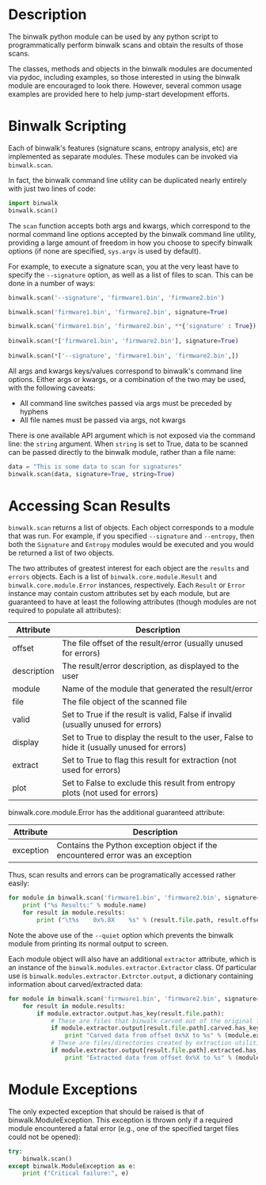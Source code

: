 Description
===========

The binwalk python module can be used by any python script to programmatically perform binwalk scans and obtain the results of those scans. 

The classes, methods and objects in the binwalk modules are documented via pydoc, including examples, so those interested in using the binwalk module are encouraged to look there. However, several common usage examples are provided here to help jump-start development efforts.


Binwalk Scripting
=================

Each of binwalk's features (signature scans, entropy analysis, etc) are implemented as separate modules. These modules can be invoked via `binwalk.scan`.

In fact, the binwalk command line utility can be duplicated nearly entirely with just two lines of code:

```python
import binwalk
binwalk.scan()
```

The `scan` function accepts both args and kwargs, which correspond to the normal command line options accepted by the binwalk command line utility, providing a large amount of freedom in how you choose to specify binwalk options (if none are specified, `sys.argv` is used by default).

For example, to execute a signature scan, you at the very least have to specify the `--signature` option, as well as a list of files to scan. This can be done in a number of ways:

```python
binwalk.scan('--signature', 'firmware1.bin', 'firmware2.bin')

binwalk.scan('firmware1.bin', 'firmware2.bin', signature=True)

binwalk.scan('firmware1.bin', 'firmware2.bin', **{'signature' : True})
        
binwalk.scan(*['firmware1.bin', 'firmware2.bin'], signature=True)
        
binwalk.scan(*['--signature', 'firmware1.bin', 'firmware2.bin',])
```

All args and kwargs keys/values correspond to binwalk's command line options. Either args or kwargs, or a combination of the two may be used, with the following caveats:

* All command line switches passed via args must be preceded by hyphens
* All file names must be passed via args, not kwargs

There is one available API argument which is not exposed via the command line: the `string` argument. When `string` is set to True, data to be scanned can be passed directly to the binwalk module, rather than a file name:

```python
data = "This is some data to scan for signatures"
binwalk.scan(data, signature=True, string=True)
```

Accessing Scan Results
======================

`binwalk.scan` returns a list of objects. Each object corresponds to a module that was run. For example, if you specified `--signature` and `--entropy`, then both the `Signature` and `Entropy` modules would be executed and you would be returned a list of two objects.

The two attributes of greatest interest for each object are the `results` and `errors` objects. Each is a list of `binwalk.core.module.Result` and `binwalk.core.module.Error` instances, respectively. Each `Result` or `Error` instance may contain custom attributes set by each module, but are guaranteed to have at least the following attributes (though modules are not required to populate all attributes):

|  Attribute  | Description |
|-------------|-------------|
| offset      | The file offset of the result/error (usually unused for errors) |
| description | The result/error description, as displayed to the user |
| module      | Name of the module that generated the result/error |
| file        | The file object of the scanned file |
| valid       | Set to True if the result is valid, False if invalid (usually unused for errors) |
| display     | Set to True to display the result to the user, False to hide it (usually unused for errors) |
| extract     | Set to True to flag this result for extraction (not used for errors) |
| plot        | Set to False to exclude this result from entropy plots (not used for errors) |

binwalk.core.module.Error has the additional guaranteed attribute:

|  Attribute  | Description |
|-------------|-------------|
| exception   | Contains the Python exception object if the encountered error was an exception |

Thus, scan results and errors can be programatically accessed rather easily:

```python
for module in binwalk.scan('firmware1.bin', 'firmware2.bin', signature=True, quiet=True):
    print ("%s Results:" % module.name)
    for result in module.results:
        print ("\t%s    0x%.8X    %s" % (result.file.path, result.offset, result.description))
```

Note the above use of the `--quiet` option which prevents the binwalk module from printing its normal output to screen.

Each module object will also have an additional `extractor` attribute, which is an instance of the `binwalk.modules.extractor.Extractor` class. Of particular use is `binwalk.modules.extractor.Extrctor.output`, a dictionary containing information about carved/extracted data:

```python
for module in binwalk.scan('firmware1.bin', 'firmware2.bin', signature=True, quiet=True, extract=True):
    for result in module.results:
        if module.extractor.output.has_key(result.file.path):
            # These are files that binwalk carved out of the original firmware image, a la dd
            if module.extractor.output[result.file.path].carved.has_key(result.offset):
                print "Carved data from offset 0x%X to %s" % (module.extractor.output[result.file.path].carved[result.offset])
            # These are files/directories created by extraction utilities (gunzip, tar, unsquashfs, etc)
            if module.extractor.output[result.file.path].extracted.has_key(result.offset):
                print "Extracted data from offset 0x%X to %s" % (module.extractor.output[result.file.path].extracted[result.offset][0])
```

Module Exceptions
=================

The only expected exception that should be raised is that of binwalk.ModuleException. This exception is thrown only if a required module encountered a fatal error (e.g., one of the specified target files could not be opened):

```python
try:
    binwalk.scan()
except binwalk.ModuleException as e:
    print ("Critical failure:", e)
```
